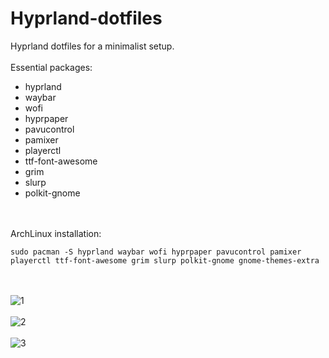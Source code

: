 # Hyprland-dotfiles

Hyprland dotfiles for a minimalist setup.
<br><br>
Essential packages:
+ hyprland
+ waybar
+ wofi
+ hyprpaper
+ pavucontrol
+ pamixer
+ playerctl
+ ttf-font-awesome
+ grim
+ slurp
+ polkit-gnome

<br><br>
ArchLinux installation:
```
sudo pacman -S hyprland waybar wofi hyprpaper pavucontrol pamixer playerctl ttf-font-awesome grim slurp polkit-gnome gnome-themes-extra 
```
<br><br>
![1](https://github.com/user-attachments/assets/29bfbb99-cc2a-4975-8453-41143c2b8e19)
<br><br>
![2](https://github.com/user-attachments/assets/a5c1f2ec-4fc1-42e4-969a-0ceecbe3c305)
<br><br>
![3](https://github.com/user-attachments/assets/72d8fe79-f2df-4582-9be4-5d5ad184e195)
